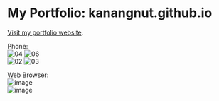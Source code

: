 # My Portfolio: kanangnut.github.io
 [Visit my portfolio website](https://kanangnut.github.io/).

Phone:<br>
![04](https://github.com/Kanangnut/kanangnut.github.io/assets/130201193/1b254816-71b7-4edf-a487-bde46c9951a4)
![06](https://github.com/Kanangnut/kanangnut.github.io/assets/130201193/f088cac6-b6b6-4a4f-a29f-6add3d3de317)
<br>
![02](https://github.com/Kanangnut/kanangnut.github.io/assets/130201193/3633f34d-6d4d-460a-9731-28f74cc13921)
![03](https://github.com/Kanangnut/kanangnut.github.io/assets/130201193/70a1f618-ea56-4ddd-a6af-518487fcf6c6)

Web Browser:<br>
![image](https://github.com/Kanangnut/kanangnut.github.io/assets/130201193/5ecc317f-ec27-4710-bf49-1e14ce6175c3)
<br>
![image](https://github.com/Kanangnut/kanangnut.github.io/assets/130201193/2a48dcf5-34a7-43d3-a7b4-5fb684cbeac5)

